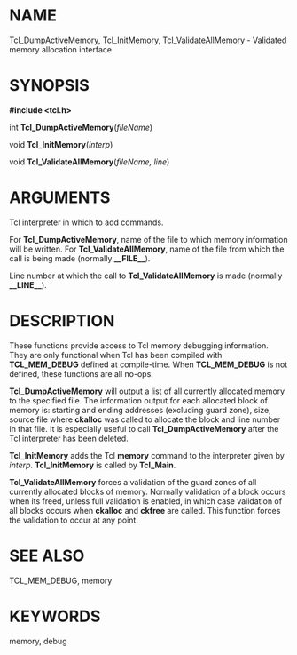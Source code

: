 # NAME

Tcl_DumpActiveMemory, Tcl_InitMemory, Tcl_ValidateAllMemory - Validated
memory allocation interface

# SYNOPSIS

**#include \<tcl.h\>**

int **Tcl_DumpActiveMemory**(*fileName*)

void **Tcl_InitMemory**(*interp*)

void **Tcl_ValidateAllMemory**(*fileName, line*)

# ARGUMENTS

Tcl interpreter in which to add commands.

For **Tcl_DumpActiveMemory**, name of the file to which memory
information will be written. For **Tcl_ValidateAllMemory**, name of the
file from which the call is being made (normally **\_\_FILE\_\_**).

Line number at which the call to **Tcl_ValidateAllMemory** is made
(normally **\_\_LINE\_\_**).

# DESCRIPTION

These functions provide access to Tcl memory debugging information. They
are only functional when Tcl has been compiled with **TCL_MEM_DEBUG**
defined at compile-time. When **TCL_MEM_DEBUG** is not defined, these
functions are all no-ops.

**Tcl_DumpActiveMemory** will output a list of all currently allocated
memory to the specified file. The information output for each allocated
block of memory is: starting and ending addresses (excluding guard
zone), size, source file where **ckalloc** was called to allocate the
block and line number in that file. It is especially useful to call
**Tcl_DumpActiveMemory** after the Tcl interpreter has been deleted.

**Tcl_InitMemory** adds the Tcl **memory** command to the interpreter
given by *interp*. **Tcl_InitMemory** is called by **Tcl_Main**.

**Tcl_ValidateAllMemory** forces a validation of the guard zones of all
currently allocated blocks of memory. Normally validation of a block
occurs when its freed, unless full validation is enabled, in which case
validation of all blocks occurs when **ckalloc** and **ckfree** are
called. This function forces the validation to occur at any point.

# SEE ALSO

TCL_MEM_DEBUG, memory

# KEYWORDS

memory, debug

<!---
Copyright (c) 1992-1999 Karl Lehenbauer & Mark Diekhans
Copyright (c) 2000 Scriptics Corporation
-->

